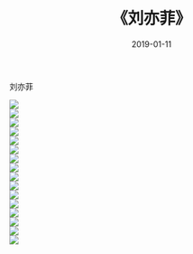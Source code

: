 ﻿---
layout: post
title:  《刘亦菲》
date:   2019-01-11
img: http://pic.660000.xyz/1:/唯美/2019/刘亦菲/000.jpg
categories: [美女, 清纯, 唯美]
---

刘亦菲

  ![](http://pic.660000.xyz/1:/唯美/2019/刘亦菲/001.jpg) <br> ![](http://pic.660000.xyz/1:/唯美/2019/刘亦菲/002.jpg) <br> ![](http://pic.660000.xyz/1:/唯美/2019/刘亦菲/003.jpg) <br> ![](http://pic.660000.xyz/1:/唯美/2019/刘亦菲/004.jpg) <br> ![](http://pic.660000.xyz/1:/唯美/2019/刘亦菲/005.jpg) <br> ![](http://pic.660000.xyz/1:/唯美/2019/刘亦菲/006.jpg) <br> ![](http://pic.660000.xyz/1:/唯美/2019/刘亦菲/007.jpg) <br> ![](http://pic.660000.xyz/1:/唯美/2019/刘亦菲/008.jpg) <br> ![](http://pic.660000.xyz/1:/唯美/2019/刘亦菲/009.jpg) <br> ![](http://pic.660000.xyz/1:/唯美/2019/刘亦菲/010.jpg) <br> ![](http://pic.660000.xyz/1:/唯美/2019/刘亦菲/011.jpg) <br> ![](http://pic.660000.xyz/1:/唯美/2019/刘亦菲/012.jpg) <br> ![](http://pic.660000.xyz/1:/唯美/2019/刘亦菲/013.jpg) <br> ![](http://pic.660000.xyz/1:/唯美/2019/刘亦菲/014.jpg) <br> ![](http://pic.660000.xyz/1:/唯美/2019/刘亦菲/015.jpg) <br> ![](http://pic.660000.xyz/1:/唯美/2019/刘亦菲/016.jpg) <br>